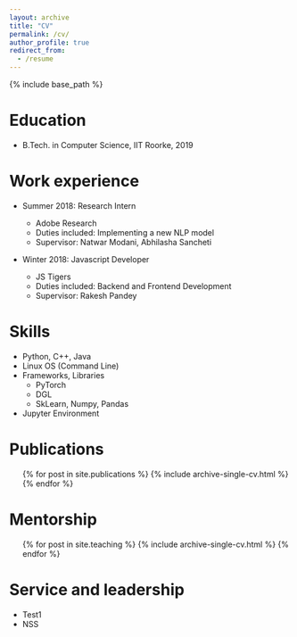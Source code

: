 ```yaml
---
layout: archive
title: "CV"
permalink: /cv/
author_profile: true
redirect_from:
  - /resume
---
```


{% include base_path %}

Education
======
* B.Tech. in Computer Science, IIT Roorke, 2019

Work experience
======
* Summer 2018: Research Intern
  * Adobe Research
  * Duties included: Implementing a new NLP model
  * Supervisor: Natwar Modani, Abhilasha Sancheti

* Winter 2018: Javascript Developer
  * JS Tigers
  * Duties included: Backend and Frontend Development
  * Supervisor: Rakesh Pandey
  
Skills
======
* Python, C++, Java
* Linux OS (Command Line)
* Frameworks, Libraries
  * PyTorch
  * DGL
  * SkLearn, Numpy, Pandas
* Jupyter Environment

Publications
======
  <ul>{% for post in site.publications %}
    {% include archive-single-cv.html %}
  {% endfor %}</ul>
  
<!-- Talks
======
  <ul>{% for post in site.talks %}
    {% include archive-single-talk-cv.html %}
  {% endfor %}</ul> -->
  
Mentorship
======
  <ul>{% for post in site.teaching %}
    {% include archive-single-cv.html %}
  {% endfor %}</ul>
  
Service and leadership
======
* Test1
* NSS
